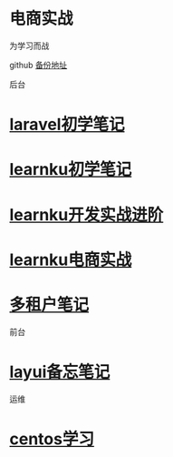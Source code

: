 # 电商实战

为学习而战

github [备份地址](https://github.com/xushinongpin/laravel-shop)

后台

# [**laravel初学笔记**](https://laravel.lvtian.vip)

# [learnku初学笔记](https://learnku.lvtian.vip/)

# [learnku开发实战进阶](https://learnku-2.ilvtian.vip/)

# [learnku电商实战 ](https://learnku-shop.ilvtian.vip/)

# [多租户笔记](https://multi-tenant.lvtian.vip/)

前台

# [layui备忘笔记](https://layui.lvtian.vip/)

运维

# [centos学习](https://linux_centos.lvtian.vip/)



